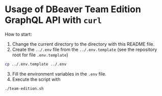 # Usage of DBeaver Team Edition GraphQL API with `curl`

How to start:
1. Change the current directory to the directory with this README file.
2. Create the `../.env` file from the `../.env.template` (see the repository root for file `.env.template`)
```sh
cp ../.env.template ../.env
```
3. Fill the environment variables in the `.env` file.
4. Execute the script with
```sh
./team-edition.sh
```
